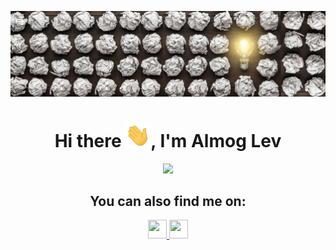   ![](innovation.jpg)
<html>
  <!--<div align="center">
    <img src="https://github.com/raghavk16/raghavk16/blob/master/octo.gif" alt="GitHub Logo" width="150" height="150" />
  </div>-->

  <h1 align="center">Hi there <img src="https://raw.githubusercontent.com/ABSphreak/ABSphreak/master/gifs/Hi.gif" width="40px">, I'm Almog Lev</h1>

  <div>
    <p align="center">
      <a href="https://github.com/ArielA147/readme-typing-svg">
      <img src="https://readme-typing-svg.herokuapp.com/?lines=Software%20Engineer%20;Holding%20B.Sc.%20in%20Computer%20Science%20;Always%20learning%20new%20technologies&font=Fira%20Code&center=true&width=440&height=45&color=f75c7e&vCenter=true&size=22"></a>
    </p>
  </div>
<div align="center">
  <h2 align="center">You can also find me on:</h2>
  <a href="https://www.linkedin.com/in/almoglev" target="_blank">
    <img src="https://img.icons8.com/external-tal-revivo-color-tal-revivo/24/000000/external-linkedin-in-logo-used-for-professional-networking-logo-color-tal-revivo.png" width="30" height="30"/>
  </a>
  <a href="https://almoglev.github.io/" target="_blank"><img src="https://img.icons8.com/cotton/64/000000/website--v1.png" width="30" height="30"/></a>
</div>
  
</html>
